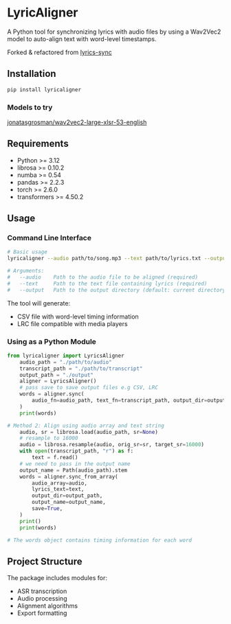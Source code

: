 # LyricAligner

A Python tool for synchronizing lyrics with audio files by using a Wav2Vec2 model to auto-align text with word-level timestamps.

Forked & refactored from [lyrics-sync](https://github.com/mikezzb/lyrics-sync)

## Installation

```bash
pip install lyricaligner
```

### Models to try

[jonatasgrosman/wav2vec2-large-xlsr-53-english](https://huggingface.co/jonatasgrosman/wav2vec2-large-xlsr-53-english)

## Requirements

- Python >= 3.12
- librosa >= 0.10.2
- numba >= 0.54
- pandas >= 2.2.3
- torch >= 2.6.0
- transformers >= 4.50.2

## Usage

### Command Line Interface

```bash
# Basic usage
lyricaligner --audio path/to/song.mp3 --text path/to/lyrics.txt --output path/to/output/dir

# Arguments:
#   --audio    Path to the audio file to be aligned (required)
#   --text     Path to the text file containing lyrics (required)
#   --output   Path to the output directory (default: current directory)
```

The tool will generate:

- CSV file with word-level timing information
- LRC file compatible with media players

### Using as a Python Module

```python
from lyricaligner import LyricsAligner
    audio_path = "./path/to/audio"
    transcript_path = "./path/to/transcript"
    output_path = "./output"
    aligner = LyricsAligner()
    # pass save to save output files e.g CSV, LRC
    words = aligner.sync(
        audio_fn=audio_path, text_fn=transcript_path, output_dir=output_path, save=True
    )
    print(words)

# Method 2: Align using audio array and text string
    audio, sr = librosa.load(audio_path, sr=None)
    # resample to 16000
    audio = librosa.resample(audio, orig_sr=sr, target_sr=16000)
    with open(transcript_path, "r") as f:
        text = f.read()
    # we need to pass in the output name
    output_name = Path(audio_path).stem
    words = aligner.sync_from_array(
        audio_array=audio,
        lyrics_text=text,
        output_dir=output_path,
        output_name=output_name,
        save=True,
    )
    print()
    print(words)

# The words object contains timing information for each word
```

## Project Structure

The package includes modules for:

- ASR transcription
- Audio processing
- Alignment algorithms
- Export formatting
